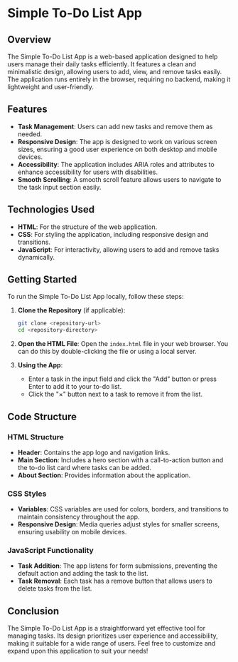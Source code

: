 # Simple To-Do List App

## Overview

The Simple To-Do List App is a web-based application designed to help users manage their daily tasks efficiently. It features a clean and minimalistic design, allowing users to add, view, and remove tasks easily. The application runs entirely in the browser, requiring no backend, making it lightweight and user-friendly.

## Features

- **Task Management**: Users can add new tasks and remove them as needed.
- **Responsive Design**: The app is designed to work on various screen sizes, ensuring a good user experience on both desktop and mobile devices.
- **Accessibility**: The application includes ARIA roles and attributes to enhance accessibility for users with disabilities.
- **Smooth Scrolling**: A smooth scroll feature allows users to navigate to the task input section easily.

## Technologies Used

- **HTML**: For the structure of the web application.
- **CSS**: For styling the application, including responsive design and transitions.
- **JavaScript**: For interactivity, allowing users to add and remove tasks dynamically.

## Getting Started

To run the Simple To-Do List App locally, follow these steps:

1. **Clone the Repository** (if applicable):

   ```bash
   git clone <repository-url>
   cd <repository-directory>
   ```

2. **Open the HTML File**:
   Open the `index.html` file in your web browser. You can do this by double-clicking the file or using a local server.

3. **Using the App**:
   - Enter a task in the input field and click the "Add" button or press Enter to add it to your to-do list.
   - Click the "×" button next to a task to remove it from the list.

## Code Structure

### HTML Structure

- **Header**: Contains the app logo and navigation links.
- **Main Section**: Includes a hero section with a call-to-action button and the to-do list card where tasks can be added.
- **About Section**: Provides information about the application.

### CSS Styles

- **Variables**: CSS variables are used for colors, borders, and transitions to maintain consistency throughout the app.
- **Responsive Design**: Media queries adjust styles for smaller screens, ensuring usability on mobile devices.

### JavaScript Functionality

- **Task Addition**: The app listens for form submissions, preventing the default action and adding the task to the list.
- **Task Removal**: Each task has a remove button that allows users to delete tasks from the list.

## Conclusion

The Simple To-Do List App is a straightforward yet effective tool for managing tasks. Its design prioritizes user experience and accessibility, making it suitable for a wide range of users. Feel free to customize and expand upon this application to suit your needs!
